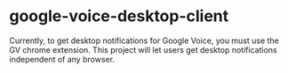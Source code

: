 google-voice-desktop-client
===========================

Currently, to get desktop notifications for Google Voice, you must use the GV chrome extension. This project will let users get desktop notifications independent of any browser.